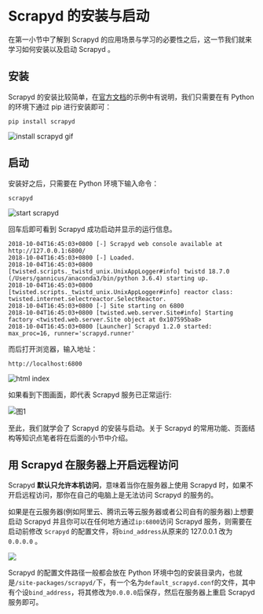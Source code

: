 # Scrapyd 的安装与启动

在第一小节中了解到 Scrapyd 的应用场景与学习的必要性之后，这一节我们就来学习如何安装以及启动 Scrapyd 。

## 安装

Scrapyd 的安装比较简单，在[官方文档](https://scrapyd.readthedocs.io/en/latest/install.html "官方文档")的示例中有说明，我们只需要在有 Python 的环境下通过 pip 进行安装即可：

```
pip install scrapyd

```

![install scrapyd gif](https://user-gold-cdn.xitu.io/2018/10/11/16660717d58d9fb8?w=1072&h=650&f=gif&s=1103975)

## 启动

安装好之后，只需要在 Python 环境下输入命令：

```
scrapyd

```

![start scrapyd](https://user-gold-cdn.xitu.io/2018/10/11/1666074a267d1167?w=1072&h=646&f=gif&s=3080330)

回车后即可看到 Scrapyd 成功启动并显示的运行信息。

```
2018-10-04T16:45:03+0800 [-] Scrapyd web console available at http://127.0.0.1:6800/
2018-10-04T16:45:03+0800 [-] Loaded.
2018-10-04T16:45:03+0800 [twisted.scripts._twistd_unix.UnixAppLogger#info] twistd 18.7.0 (/Users/gannicus/anaconda3/bin/python 3.6.4) starting up.
2018-10-04T16:45:03+0800 [twisted.scripts._twistd_unix.UnixAppLogger#info] reactor class: twisted.internet.selectreactor.SelectReactor.
2018-10-04T16:45:03+0800 [-] Site starting on 6800
2018-10-04T16:45:03+0800 [twisted.web.server.Site#info] Starting factory <twisted.web.server.Site object at 0x107595ba8>
2018-10-04T16:45:03+0800 [Launcher] Scrapyd 1.2.0 started: max_proc=16, runner='scrapyd.runner'

```

而后打开浏览器，输入地址：

```
http://localhost:6800

```

![html index](https://user-gold-cdn.xitu.io/2018/10/11/1666077df9ec392a?w=1216&h=680&f=gif&s=1486823)

如果看到下图画面，即代表 Scrapyd 服务已正常运行:

![图1](https://user-gold-cdn.xitu.io/2018/10/4/1663e462da8a34d7?w=793&h=336&f=png&s=29694)

至此，我们就学会了 Scrapyd 的安装与启动。关于 Scrapyd 的常用功能、页面结构等知识点笔者将在后面的小节中介绍。

## 用 Scrapyd 在服务器上开启远程访问

Scrapyd **默认只允许本机访问**，意味着当你在服务器上使用 Scrapyd 时，如果不开启远程访问，那你在自己的电脑上是无法访问 Scrapyd 的服务的。

如果是在云服务器(例如阿里云、腾讯云等云服务器或者公司自有的服务器)上想要启动 Scrapyd 并且你可以在任何地方通过`ip:6800`访问 Scrapyd 服务，则需要在启动前修改 `Scrapyd` 的配置文件，将`bind_address`从原来的 127.0.0.1 改为`0.0.0.0` 。

![](https://user-gold-cdn.xitu.io/2018/10/11/16660fc26e0cb7c2?w=1244&h=765&f=gif&s=257065)

Scrapyd 的配置文件路径一般都会放在 Python 环境中包的安装目录内，也就是`/site-packages/scrapyd/`下，有一个名为`default_scrapyd.conf`的文件，其中有个设`bind_address`，将其修改为`0.0.0.0`后保存，然后在服务器上重启 Scrapyd 服务即可。